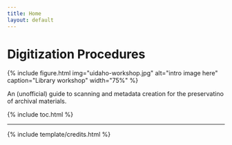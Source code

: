 ```yaml
---
title: Home
layout: default
---
```


# Digitization Procedures

{% include figure.html img="uidaho-workshop.jpg" alt="intro image here" caption="Library workshop" width="75%" %}

An (unofficial) guide to scanning and metadata creation for the preservatino of archival materials.


{% include toc.html %}

------

{% include template/credits.html %}
